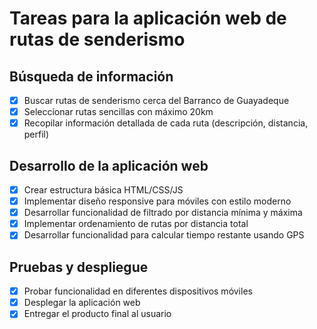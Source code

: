 # Tareas para la aplicación web de rutas de senderismo

## Búsqueda de información
- [x] Buscar rutas de senderismo cerca del Barranco de Guayadeque
- [x] Seleccionar rutas sencillas con máximo 20km
- [x] Recopilar información detallada de cada ruta (descripción, distancia, perfil)

## Desarrollo de la aplicación web
- [x] Crear estructura básica HTML/CSS/JS
- [x] Implementar diseño responsive para móviles con estilo moderno
- [x] Desarrollar funcionalidad de filtrado por distancia mínima y máxima
- [x] Implementar ordenamiento de rutas por distancia total
- [x] Desarrollar funcionalidad para calcular tiempo restante usando GPS

## Pruebas y despliegue
- [x] Probar funcionalidad en diferentes dispositivos móviles
- [x] Desplegar la aplicación web
- [x] Entregar el producto final al usuario
